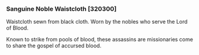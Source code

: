 ### Sanguine Noble Waistcloth [320300]

Waistcloth sewn from black cloth. Worn by the nobles who serve the Lord of Blood.

Known to strike from pools of blood, these assassins are missionaries come to share the gospel of accursed blood.